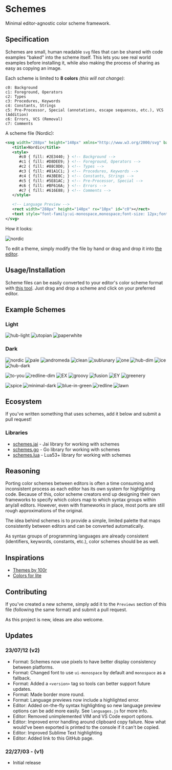 # Schemes

Minimal editor-agnostic color scheme framework.


## Specification

Schemes are small, human readable `svg` files that can be shared with code examples
"baked" into the scheme itself. This lets you see real world examples before
installing it, while also making the process of sharing as easy as copying an image.

Each scheme is limited to **8 colors** *(this will not change)*:

```
c0: Background
c1: Foreground, Operators
c2: Types
c3: Procedures, Keywords
c4: Constants, Strings
c5: Pre-Processor, Special (annotations, escape sequences, etc.), VCS (Addition)
c6: Errors, VCS (Removal)
c7: Comments
```

A scheme file (Nordic):

```xml
<svg width="288px" height="140px" xmlns="http://www.w3.org/2000/svg" baseProfile="full" version="1.1">
   <title>Nordic</title>
   <style>
      #c0 { fill: #2E3440; } <!-- Background -->
      #c1 { fill: #D8DEE9; } <!-- Foreground, Operators -->
      #c2 { fill: #88C0D0; } <!-- Types -->
      #c3 { fill: #81A1C1; } <!-- Procedures, Keywords -->
      #c4 { fill: #A3BE8C; } <!-- Constants, Strings -->
      #c5 { fill: #5E81AC; } <!-- Pre-Processor, Special -->
      #c6 { fill: #BF616A; } <!-- Errors -->
      #c7 { fill: #616E88; } <!-- Comments -->
   </style>

   <!-- Language Preview -->
   <rect width="288px" height="140px" rx="10px" id="c0"></rect>
   <text style="font-family:ui-monospace,monospace;font-size: 12px;font-weight:400;" id="c1"><tspan x="5px" y="19px"><tspan id="c5">import</tspan> <tspan id="c3">"fmt"</tspan></tspan><tspan x="19px" y="33px"></tspan><tspan x="5px" y="47px"><tspan id="c3">type</tspan> Point <tspan id="c2">struct</tspan> {</tspan><tspan x="19px" y="61px">X, Y <tspan id="c2">float32</tspan></tspan><tspan x="5px" y="75px">}</tspan><tspan x="5px" y="89px"><tspan id="c3">func</tspan> <tspan id="c3">main</tspan>() {</tspan><tspan x="19px" y="103px">p := Point{ <tspan id="c6" style="text-decoration: underline wavy">x</tspan>: <tspan id="c3">10</tspan>, Y: <tspan id="c3">30</tspan> }</tspan><tspan x="19px" y="117px">fmt.printf(<tspan id="c3">"Point %v<tspan id="c5">\n</tspan>"</tspan>, p)</tspan><tspan x="5px" y="131px">} <tspan id="c7">// This is a comment</tspan></tspan></text>
</svg>
```

How it looks:

![nordic](previews/nordic.svg)


To edit a theme, simply modify the file by hand or drag and drop it into [the editor](https://judahcaruso.com/schemes).


## Usage/Installation

Scheme files can be easily converted to your editor's color scheme format
with [this tool](https://judahcaruso.com/schemes). Just drag and drop a scheme
and click on your preferred editor.


## Example Schemes

### Light

![hub-light](previews/hub-light.svg)
![utopian](previews/utopian.svg)
![paperwhite](previews/paperwhite.svg)


### Dark

![nordic](previews/nordic.svg)
![pale](previews/pale.svg)
![andromeda](previews/andromeda.svg)
![clean](previews/clean.svg)
![sublunary](previews/sublunary.svg)
![one](previews/one.svg)
![hub-dim](previews/hub-dim.svg)
![ice](previews/ice.svg)
![hub-dark](previews/hub-dark.svg)

![to-you](previews/to-you.svg)
![redline-dim](previews/redline-dim.svg)
![EX](previews/EX.svg)
![groovy](previews/groovy.svg)
![fusion](previews/fusion.svg)
![EY](previews/EY.svg)
![greenery](previews/greenery.svg)

![spice](previews/spice.svg)
![minimal-dark](previews/minimal-dark.svg)
![blue-in-green](previews/blue-in-green.svg)
![redline](previews/redline.svg)
![lawn](previews/lawn.svg)


## Ecosystem

If you've written something that uses schemes, add it below and submit a pull request!

### Libraries

- [schemes.jai](https://github.com/judah-caruso/schemes.jai) - Jai library for working with schemes
- [schemes.go](https://github.com/judah-caruso/schemes.go) - Go library for working with schemes
- [schemes.lua](https://github.com/judah-caruso/schemes.lua) - Lua53+ library for working with schemes


## Reasoning

Porting color schemes between editors is often a time consuming and inconsistent
process as each editor has its own system for highlighting code. Because of this,
color scheme creators end up designing their own frameworks to specify which
colors map to which syntax groups within any/all editors. However, even with
frameworks in place, most ports are still rough approximations of the original.

The idea behind schemes is to provide a simple, limited palette that maps
consistently between editors and can be converted automatically.

As syntax groups of programming languages are already consistent (identifiers, keywords, constants, etc.),
color schemes should be as well.


## Inspirations

- [Themes by 100r](https://github.com/hundredrabbits/Themes)
- [Colors for lite](https://github.com/rxi/lite-colors)


## Contributing

If you've created a new scheme, simply add it to the `Previews` section of
this file (following the same format) and submit a pull request.

As this project is new, ideas are also welcome.


## Updates

### 23/07/12 (v2)
   - Format: Schemes now use pixels to have better display consistency between platforms.
   - Format: Changed font to use `ui-monospace` by default and `monospace` as a fallback.
   - Format: Added a `<version>` tag so tools can better support future updates.
   - Format: Made border more round.
   - Format: Language previews now include a highlighted error.
   - Editor: Added on-the-fly syntax highlighting so new language preview options can be add more easily. See `languages.js` for more info.
   - Editor: Removed unimplemented VIM and VS Code export options.
   - Editor: Improved error handling around clipboard copy failure. Now what would've been exported is printed to the console if it can't be copied.
   - Editor: Improved Sublime Text highlighting
   - Editor: Added link to this GitHub page.

### 22/27/03 - (v1)
   - Initial release
